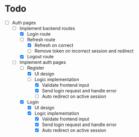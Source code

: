 # Todo
- [ ] Auth pages
    - [ ] Implement backend routes
        - [x] Login route
        - [ ] Refresh route
            - [x] Refresh on correct
            - [ ] Remove token on incorrect session and redirect
        - [x] Logout route
    - [ ] Implement auth pages
        - [ ] Register
            - [x] UI design
            - [ ] Logic implementation
                - [x] Validate frontend input
                - [x] Send login request and handle error
                - [ ] Auto redirect on active session
        - [x] Login
            - [x] UI design
            - [x] Logic implementation
                - [x] Validate frontend input
                - [x] Send login request and handle error
                - [x] Auto redirect on active session
